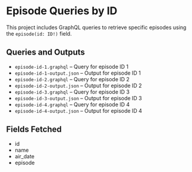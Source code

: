 # Episode Queries by ID

This project includes GraphQL queries to retrieve specific episodes using the `episode(id: ID!)` field.

## Queries and Outputs

- `episode-id-1.graphql` – Query for episode ID 1
- `episode-id-1-output.json` – Output for episode ID 1
- `episode-id-2.graphql` – Query for episode ID 2
- `episode-id-2-output.json` – Output for episode ID 2
- `episode-id-3.graphql` – Query for episode ID 3
- `episode-id-3-output.json` – Output for episode ID 3
- `episode-id-4.graphql` – Query for episode ID 4
- `episode-id-4-output.json` – Output for episode ID 4

## Fields Fetched

- id
- name
- air_date
- episode
